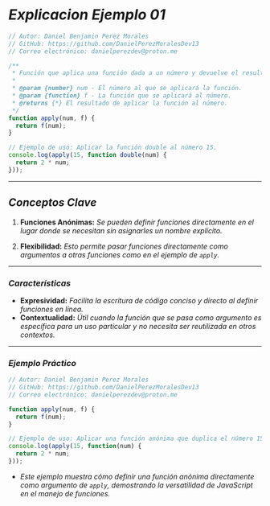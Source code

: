 <!-- Autor: Daniel Benjamin Perez Morales -->
<!-- GitHub: https://github.com/DanielPerezMoralesDev13 -->
<!-- Correo electrónico: danielperezdev@proton.me -->

# ***Explicacion Ejemplo 01***

```javascript
// Autor: Daniel Benjamin Perez Morales
// GitHub: https://github.com/DanielPerezMoralesDev13
// Correo electrónico: danielperezdev@proton.me

/**
 * Función que aplica una función dada a un número y devuelve el resultado.
 *
 * @param {number} num - El número al que se aplicará la función.
 * @param {function} f - La función que se aplicará al número.
 * @returns {*} El resultado de aplicar la función al número.
 */
function apply(num, f) {
  return f(num);
}

// Ejemplo de uso: Aplicar la función double al número 15.
console.log(apply(15, function double(num) {
  return 2 * num;
}));
```

---

## ***Conceptos Clave***

1. **Funciones Anónimas:** *Se pueden definir funciones directamente en el lugar donde se necesitan sin asignarles un nombre explícito.*

2. **Flexibilidad:** *Esto permite pasar funciones directamente como argumentos a otras funciones como en el ejemplo de `apply`.*

---

### ***Características***

- **Expresividad:** *Facilita la escritura de código conciso y directo al definir funciones en línea.*
- **Contextualidad:** *Útil cuando la función que se pasa como argumento es específica para un uso particular y no necesita ser reutilizada en otros contextos.*

---

### ***Ejemplo Práctico***

```javascript
// Autor: Daniel Benjamin Perez Morales
// GitHub: https://github.com/DanielPerezMoralesDev13
// Correo electrónico: danielperezdev@proton.me

function apply(num, f) {
  return f(num);
}

// Ejemplo de uso: Aplicar una función anónima que duplica el número 15.
console.log(apply(15, function(num) {
  return 2 * num;
}));
```

- *Este ejemplo muestra cómo definir una función anónima directamente como argumento de `apply`, demostrando la versatilidad de JavaScript en el manejo de funciones.*
